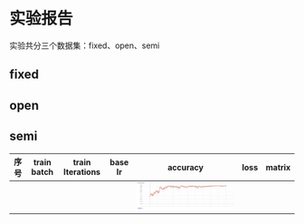 # 实验报告

实验共分三个数据集：fixed、open、semi

## fixed

## open

## semi

| 序号 | train batch | train Iterations | base Ir | accuracy                                                     | loss | matrix |
| :--: | ----------- | ---------------- | ------- | ------------------------------------------------------------ | ---- | ------ |
|      |             |                  |         | ![](https://github.com/DmrfCoder/CSI/blob/master/ExperimentalRecord/Selection_001.png?raw=true) |      |        |







